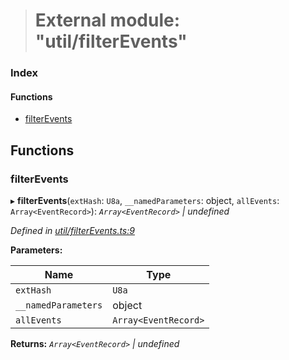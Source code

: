 > # External module: "util/filterEvents"

### Index

#### Functions

* [filterEvents](_util_filterevents_.md#filterevents)

## Functions

###  filterEvents

▸ **filterEvents**(`extHash`: `U8a`, `__namedParameters`: object, `allEvents`: `Array<EventRecord>`): *`Array<EventRecord>` | undefined*

*Defined in [util/filterEvents.ts:9](https://github.com/polkadot-js/api/blob/51a7263/packages/api/src/util/filterEvents.ts#L9)*

**Parameters:**

Name | Type |
------ | ------ |
`extHash` | `U8a` |
`__namedParameters` | object |
`allEvents` | `Array<EventRecord>` |

**Returns:** *`Array<EventRecord>` | undefined*